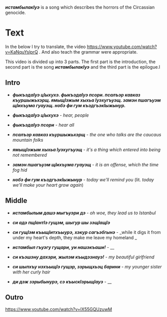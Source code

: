 **_истамбылакIуэ_** is a song which describes the horrors of the Circassian genocide.


# Text
In the below I try to translate, the video https://www.youtube.com/watch?v=KaNquYslprQ . And also teach the grammar were appropriate.

This video is divided up into 3 parts. The first part is the introduction, the second part is the song **_истамбылакIуэ_** and the third part is the epilogue.l
## Intro
- **_фыкъэдаIуэ цIыхухэ. фыкъэдаIуэ псори. псалъэр кавказ къуршыжьхэрщ. ямыщIэжым хыхьа Iуэхугъуэщ. замэн пшагъуэм щIихъума гуауэщ. нобэ фи гум къэдгъэкIыжынур._**


- **_фыкъэдаIуэ цIыхухэ_** - _hear, people_
- **_фыкъэдаIуэ псори_** - _hear all_
- **_псалъэр кавказ къуршыжьхэрщ_** - _the one who talks are the caucaus mountain folks_
- **_ямыщIэжым хыхьа Iуэхугъуэщ_** - _it's a thing which entered into being not remembered_
- **_замэн пшагъуэм щIихъума гуауэщ_** - _it is an offense, which the time fog hid_
- **_нобэ фи гум къэдгъэкIыжынур_** - _today we'll remind you_ (lit. _today we'll make your heart grow again_)
## Middle
- **_истамбылым дашэ мыгъуэри дэ_** - _oh woe, they lead us to Istanbul_

- **_си адэ пщIантIэ гущэм, шыгур шы зэщIащIэ_**
- **_си гущIэм къыщIитхъыурэ, хэкур сагъэбгынэ_** - _while it digs it from under my heart's depth, they make me leave my homeland _

- **_истамбыл гъуэгу гущари,  уи нашэкъаши!_** - __
- **_си къэшэну дахэри,  жылэм къыдэзнауэ!_** - _my beautiful girlfriend_

- **_си шыпхъу нэхъыщIэ гущэр,  зэрыщхьэц барини_** - _my younger sister with her curly hair_
- **_ди дэж зэрыбынурэ,  сэ къыскIэрыщIауэ_** - __


## Outro



https://www.youtube.com/watch?v=lX55GQUzuwM